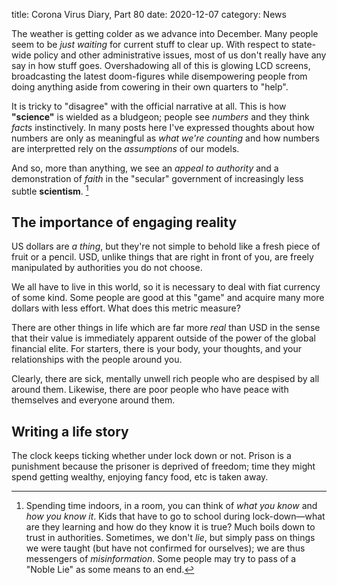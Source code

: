 title: Corona Virus Diary, Part 80
date: 2020-12-07
category: News

The weather is getting colder as we advance into December. Many people
seem to be *just waiting* for current stuff to clear up. With respect
to state-wide policy and other administrative issues, most of us don't
really have any say in how stuff goes. Overshadowing all of this is
glowing LCD screens, broadcasting the latest doom-figures while
disempowering people from doing anything aside from cowering in their
own quarters to "help".

It is tricky to "disagree" with the official narrative at all. This is
how **"science"** is wielded as a bludgeon; people see *numbers* and
they think *facts* instinctively. In many posts here I've expressed
thoughts about how numbers are only as meaningful as *what we're
counting* and how numbers are interpretted rely on the *assumptions*
of our models.

And so, more than anything, we see an *appeal to authority* and a
demonstration of *faith* in the "secular" government of increasingly
less subtle **scientism**. [^1]

The importance of engaging reality
----------------------------------

US dollars are *a thing*, but they're not simple to behold like a
fresh piece of fruit or a pencil. USD, unlike things that are right in
front of you, are freely manipulated by authorities you do not choose.

We all have to live in this world, so it is necessary to deal with
fiat currency of some kind. Some people are good at this "game" and
acquire many more dollars with less effort. What does this metric
measure?

There are other things in life which are far more *real* than USD in
the sense that their value is immediately apparent outside of the
power of the global financial elite. For starters, there is your body,
your thoughts, and your relationships with the people around you.

Clearly, there are sick, mentally unwell rich people who are despised
by all around them. Likewise, there are poor people who have peace
with themselves and everyone around them.

Writing a life story
--------------------

The clock keeps ticking whether under lock down or not. Prison is a
punishment because the prisoner is deprived of freedom; time they
might spend getting wealthy, enjoying fancy food, etc is taken away.

[^1]: Spending time indoors, in a room, you can think of *what you
    know* and *how you know it*. Kids that have to go to school during
    lock-down&mdash;what are they learning and how do they know it is
    true? Much boils down to trust in authorities. Sometimes, we don't
    *lie*, but simply pass on things we were taught (but have not
    confirmed for ourselves); we are thus messengers of
    *misinformation*. Some people may try to pass of a "Noble Lie" as
    some means to an end.
